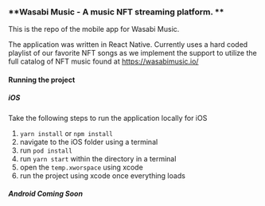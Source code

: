 ### **Wasabi Music - A music NFT streaming platform. **
This is the repo of the mobile app for Wasabi Music. 

The application was written in React Native. Currently uses a hard coded playlist of our favorite NFT songs as we implement the support to utilize the full catalog of NFT music found at https://wasabimusic.io/

#### Running the project

##### iOS
Take the following steps to run the application locally for iOS
1. `yarn install` or `npm install`
2. navigate to the iOS folder using a terminal
3. run `pod install`
4. run `yarn start` within the directory in a terminal
5. open the `temp.xworspace` using xcode
6. run the project using xcode once everything loads

##### Android Coming Soon


